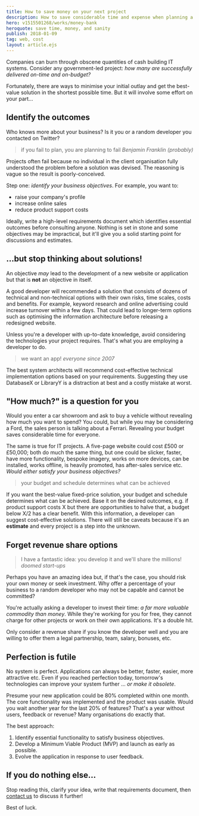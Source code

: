 ```yaml
---
title: How to save money on your next project
description: How to save considerable time and expense when planning a new development task.
hero: v1515501268/works/money-bank
heroquote: save time, money, and sanity
publish: 2018-01-09
tag: web, cost
layout: article.ejs
---
```


Companies can burn through obscene quantities of cash building IT systems. Consider any government-led project: *how many are successfully delivered on-time and on-budget?*

Fortunately, there are ways to minimise your initial outlay and get the best-value solution in the shortest possible time. But it will involve some effort on your part&hellip;


## Identify the outcomes

Who knows more about your business? Is it you or a random developer you contacted on Twitter?

> if you fail to plan, you are planning to fail
<cite>Benjamin Franklin (probably)</cite>

Projects often fail because no individual in the client organisation fully understood the problem before a solution was devised. The reasoning is vague so the result is poorly-conceived.

Step one: *identify your business objectives*. For example, you want to:

* raise your company's profile
* increase online sales
* reduce product support costs

Ideally, write a high-level requirements document which identifies essential outcomes before consulting anyone. Nothing is set in stone and some objectives may be impractical, but it'll give you a solid starting point for discussions and estimates.


## &hellip;but stop thinking about solutions!

An objective *may* lead to the development of a new website or application but that is **not** an objective in itself.

A good developer will recommended a solution that consists of dozens of technical and non-technical options with their own risks, time scales, costs and benefits. For example, keyword research and online advertising could increase turnover within a few days. That could lead to longer-term options such as optimising the information architecture before releasing a redesigned website.

Unless you're a developer with up-to-date knowledge, avoid considering the technologies your project requires. That's what you are employing a developer to do.

> we want an app!
<cite>everyone since 2007</cite>

The best system architects will recommend cost-effective technical implementation options based on your requirements. Suggesting they use DatabaseX or LibraryY is a distraction at best and a costly mistake at worst.


## "How much?" is a question for you

Would you enter a car showroom and ask to buy a vehicle without revealing how much you want to spend? You could, but while you may be considering a Ford, the sales person is talking about a Ferrari. Revealing your budget saves considerable time for everyone.

The same is true for IT projects. A five-page website could cost £500 or £50,000; both do much the same thing, but one could be slicker, faster, have more functionality, bespoke imagery, works on more devices, can be installed, works offline, is heavily promoted, has after-sales service etc. *Would either satisfy your business objectives?*

> your budget and schedule determines what can be achieved

If you want the best-value fixed-price solution, your budget and schedule determines what can be achieved. Base it on the desired outcomes, e.g. if product support costs X but there are opportunities to halve that, a budget below X/2 has a clear benefit. With this information, a developer can suggest cost-effective solutions. There will still be caveats because it's an **estimate** and every project is a step into the unknown.


## Forget revenue share options

> I have a fantastic idea: you develop it and we'll share the millions!
<cite>doomed start-ups</cite>

Perhaps you have an amazing idea but, if that's the case, you should risk your own money or seek investment. Why offer a percentage of your business to a random developer who may not be capable and cannot be committed?

You're actually asking a developer to invest their time: *a far more valuable commodity than money*. While they're working for you for free, they cannot charge for other projects or work on their own applications. It's a double hit.

Only consider a revenue share if you know the developer well and you are willing to offer them a legal partnership, team, salary, bonuses, etc.


## Perfection is futile

No system is perfect. Applications can always be better, faster, easier, more attractive etc. Even if you reached perfection today, tomorrow's technologies can improve your system further &hellip; *or make it obsolete*.

Presume your new application could be 80% completed within one month. The core functionality was implemented and the product was usable. Would you wait another year for the last 20% of features? That's a year without users, feedback or revenue? Many organisations do exactly that.

The best approach:

1. Identify essential functionality to satisfy business objectives.
1. Develop a Minimum Viable Product (MVP) and launch as early as possible.
1. Evolve the application in response to user feedback.


## If you do nothing else&hellip;

Stop reading this, clarify your idea, write that requirements document, then [contact us]([root]contact/) to discuss it further!

Best of luck.
